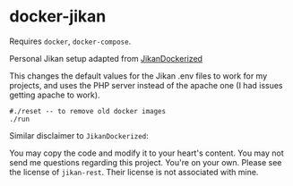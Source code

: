 # docker-jikan 

Requires `docker`, `docker-compose`.

Personal Jikan setup adapted from [JikanDockerized](https://github.com/zunjae/JikanDockerized)

This changes the default values for the Jikan .env files to work for my projects, and uses the PHP server instead of the apache one (I had issues getting apache to work).

```
#./reset -- to remove old docker images
./run
```

Similar disclaimer to `JikanDockerized`:

You may copy the code and modify it to your heart's content. You may not send me questions regarding this project. You're on your own. Please see the license of `jikan-rest`. Their license is not associated with mine.
